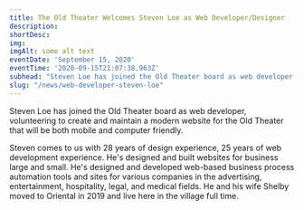 ```yaml
---
title: The Old Theater Welcomes Steven Loe as Web Developer/Designer
description:  
shortDesc: 
img: 
imgAlt: some alt text
eventDate: 'September 15, 2020'
eventTime: '2020-09-15T21:07:38.963Z'
subhead: "Steven Loe has joined the Old Theater board as web developer, volunteering to create..."
slug: "/news/web-developer-steven-loe"
---
```


Steven Loe has joined the Old Theater board as web developer, volunteering to create and maintain a modern website for the Old Theater that will be both mobile and computer friendly.

Steven comes to us with 28 years of design experience, 25 years of web development experience. He's designed and built websites for business large and small. He's designed and developed web-based business process automation tools and sites for various companies in the advertising, entertainment, hospitality, legal, and medical fields. He and his wife Shelby moved to Oriental in 2019 and live here in the village full time.
